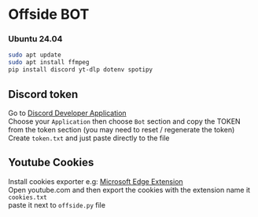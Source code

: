 # Offside BOT

### Ubuntu 24.04 
``` bash
sudo apt update
sudo apt install ffmpeg
pip install discord yt-dlp dotenv spotipy
```

## Discord token
Go to [Discord Developer Application](https://discord.com/developers/applications)
<br>
Choose your `Application` then choose `Bot` section and copy the TOKEN from the token section (you may need to reset / regenerate the token)
<br>
Create `token.txt` and just paste directly to the file

## Youtube Cookies
Install cookies exporter e.g: [Microsoft Edge Extension](https://microsoftedge.microsoft.com/addons/detail/export-cookies-file/hbglikhfdcfhdfikmocdflffaecbnedo?hl=en-GB)
<br>
Open youtube.com and then export the cookies with the extension name it `cookies.txt`
<br>
paste it next to `offside.py` file